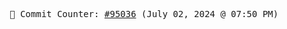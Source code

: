 <p align="center">
    <samp>
        📮 Commit Counter: <a href="https://github.com/Javascript-void0/Javascript-void0/commits/main">#95036</a> (July 02, 2024 @ 07:50 PM)
    </samp>
</p>